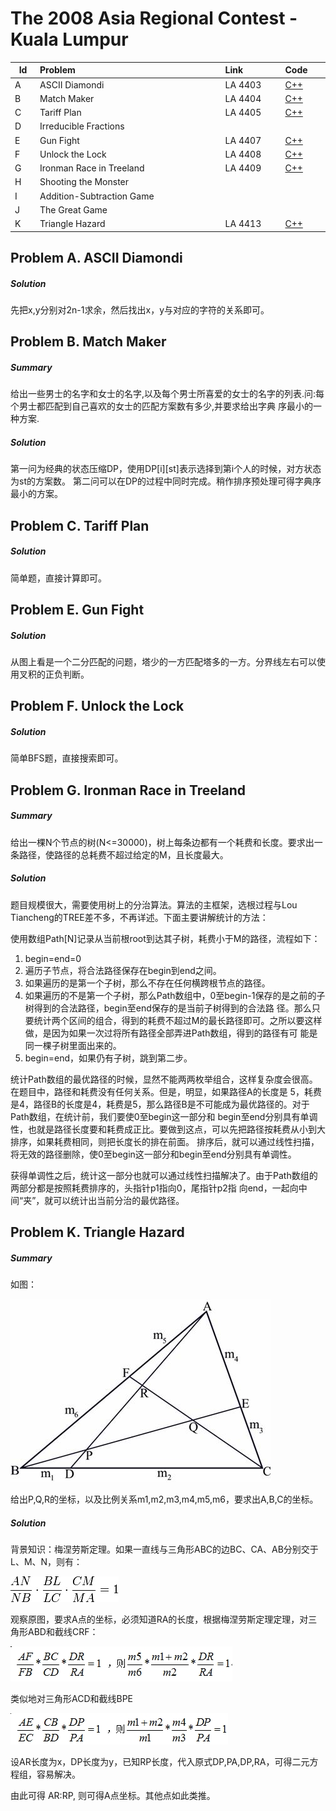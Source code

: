 # The 2008 Asia Regional Contest - Kuala Lumpur

<table>
<thead>
<th width='40px' align='center'>Id</th>
<th width='500px' align='left'>Problem</th>
<th width='130px' align='left'>Link</th>
<th width='80px' align='left'>Code</th>
</thead>
<tbody>
<tr><td>A</td>   <td>ASCII Diamondi</td>   <td>LA 4403</td>   <td><a href='la4403.cpp'>C++</a></td>   </tr>
<tr><td>B</td>   <td>Match Maker</td>   <td>LA 4404</td>   <td><a href='la4404.cpp'>C++</a></td>   </tr>
<tr><td>C</td>   <td>Tariff Plan</td>   <td>LA 4405</td>   <td><a href='la4405.cpp'>C++</a></td>   </tr>
<tr><td>D</td>   <td>Irreducible Fractions</td>   <td></td>   <td></td>   </tr>
<tr><td>E</td>   <td>Gun Fight</td>   <td>LA 4407</td>   <td><a href='la4407.cpp'>C++</a></td>   </tr>
<tr><td>F</td>   <td>Unlock the Lock</td>   <td>LA 4408</td>   <td><a href='la4408.cpp'>C++</a></td>   </tr>
<tr><td>G</td>   <td>Ironman Race in Treeland</td>   <td>LA 4409</td>   <td><a href='la4409.cpp'>C++</a></td>   </tr>
<tr><td>H</td>   <td>Shooting the Monster</td>   <td></td>   <td></td>   </tr>
<tr><td>I</td>   <td>Addition-Subtraction Game</td>   <td></td>   <td></td>   </tr>
<tr><td>J</td>   <td>The Great Game</td>   <td></td>   <td></td>   </tr>
<tr><td>K</td>   <td>Triangle Hazard</td>   <td>LA 4413</td>   <td><a href='la4413.cp'>C++</a></td>   </tr>
</tbody>
</table>

## Problem A. ASCII Diamondi
##### Solution
先把x,y分别对2n-1求余，然后找出x，y与对应的字符的关系即可。 


## Problem B. Match Maker

##### Summary
给出一些男士的名字和女士的名字,以及每个男士所喜爱的女士的名字的列表.问:每个男士都匹配到自己喜欢的女士的匹配方案数有多少,并要求给出字典 序最小的一种方案. 
##### Solution
第一问为经典的状态压缩DP，使用DP[i][st]表示选择到第i个人的时候，对方状态为st的方案数。 第二问可以在DP的过程中同时完成。稍作排序预处理可得字典序最小的方案。 


## Problem C. Tariff Plan

##### Solution
简单题，直接计算即可。 



## Problem E. Gun Fight
##### Solution
从图上看是一个二分匹配的问题，塔少的一方匹配塔多的一方。分界线左右可以使用叉积的正负判断。 



## Problem F. Unlock the Lock
##### Solution
简单BFS题，直接搜索即可。 


## Problem G. Ironman Race in Treeland

##### Summary
给出一棵N个节点的树(N<=30000)，树上每条边都有一个耗费和长度。要求出一条路径，使路径的总耗费不超过给定的M，且长度最大。 
##### Solution


题目规模很大，需要使用树上的分治算法。算法的主框架，选根过程与Lou Tiancheng的TREE差不多，不再详述。下面主要讲解统计的方法：

使用数组Path[N]记录从当前根root到达其子树，耗费小于M的路径，流程如下：

1. begin=end=0
2. 遍历子节点，将合法路径保存在begin到end之间。
3. 如果遍历的是第一个子树，那么不存在任何横跨根节点的路径。
4. 如果遍历的不是第一个子树，那么Path数组中，0至begin-1保存的是之前的子树得到的合法路径，begin至end保存的是当前子树得到的合法路 径。那么只要统计两个区间的组合，得到的耗费不超过M的最长路径即可。之所以要这样做，是因为如果一次过将所有路径全部弄进Path数组，得到的路径有可 能是同一棵子树里面出来的。
5. begin=end，如果仍有子树，跳到第二步。 

统计Path数组的最优路径的时候，显然不能两两枚举组合，这样复杂度会很高。在题目中，路径和耗费没有任何关系。但是，明显，如果路径A的长度是 5，耗费是4，路径B的长度是4，耗费是5，那么路径B是不可能成为最优路径的。对于Path数组，在统计前，我们要使0至begin这一部分和 begin至end分别具有单调性，也就是路径长度要和耗费成正比。要做到这点，可以先把路径按耗费从小到大排序，如果耗费相同，则把长度长的排在前面。 排序后，就可以通过线性扫描，将无效的路径删除，使0至begin这一部分和begin至end分别具有单调性。

获得单调性之后，统计这一部分也就可以通过线性扫描解决了。由于Path数组的两部分都是按照耗费排序的，头指针p1指向0，尾指针p2指 向end，一起向中间“夹”，就可以统计出当前分治的最优路径。 



## Problem K. Triangle Hazard

##### Summary
如图：

![LA 4413 Image 1](img/la4413_img1.jpg "LA 4413 Image 1")

给出P,Q,R的坐标，以及比例关系m1,m2,m3,m4,m5,m6，要求出A,B,C的坐标。 
##### Solution
背景知识：梅涅劳斯定理。如果一直线与三角形ABC的边BC、CA、AB分别交于L、M、N，则有：

![LA 4413 Image 2](img/la4413_img2.jpg "LA 4413 Image 2")

观察原图，要求A点的坐标，必须知道RA的长度，根据梅涅劳斯定理定理，对三角形ABD和截线CRF：

![LA 4413 Image 3](img/la4413_img3.jpg "LA 4413 Image 3")

类似地对三角形ACD和截线BPE

![LA 4413 Image 4](img/la4413_img4.jpg "LA 4413 Image 4")

设AR长度为x，DP长度为y，已知RP长度，代入原式DP,PA,DP,RA，可得二元方程组，容易解决。

由此可得 AR:RP, 则可得A点坐标。其他点如此类推。 



